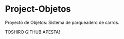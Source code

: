 Project-Objetos
===============

Proyecto de Objetos: Sistema de parqueadero de carros.

TOSHIRO GITHUB APESTA!

